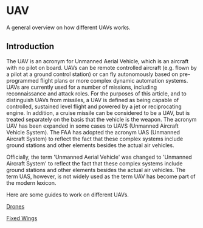 # UAV
A general overview on how different UAVs works.

## Introduction

The UAV is an acronym for Unmanned Aerial Vehicle, which is an aircraft with no pilot on board. UAVs can be remote controlled aircraft (e.g. flown by a pilot at a ground control station) or can fly autonomously based on pre-programmed flight plans or more complex dynamic automation systems. UAVs are currently used for a number of missions, including reconnaissance and attack roles. For the purposes of this article, and to distinguish UAVs from missiles, a UAV is defined as being capable of controlled, sustained level flight and powered by a jet or reciprocating engine. In addition, a cruise missile can be considered to be a UAV, but is treated separately on the basis that the vehicle is the weapon. The acronym UAV has been expanded in some cases to UAVS (Unmanned Aircraft Vehicle System). The FAA has adopted the acronym UAS (Unmanned Aircraft System) to reflect the fact that these complex systems include ground stations and other elements besides the actual air vehicles.

Officially, the term 'Unmanned Aerial Vehicle' was changed to 'Unmanned Aircraft System' to reflect the fact that these complex systems include ground stations and other elements besides the actual air vehicles. The term UAS, however, is not widely used as the term UAV has become part of the modern lexicon.

Here are some guides to work on different UAVs.

[Drones](https://github.com/Aeroclub-IITM/UAV/wiki/Introduction-to-Multirotors)

[Fixed Wings](https://github.com/Aeroclub-IITM/UAV/wiki/Fixed-Wings)
